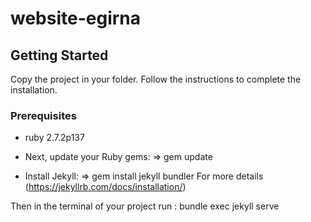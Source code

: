 # website-egirna
 
## Getting Started

Copy the project in your folder.
Follow the instructions to complete the installation.

### Prerequisites
* ruby 2.7.2p137 

* Next, update your Ruby gems:
=> gem update

* Install Jekyll:
=> gem install jekyll bundler
For more details (https://jekyllrb.com/docs/installation/)

Then in the terminal of your project run :
bundle exec jekyll serve
